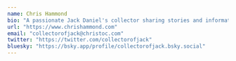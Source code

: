 ```yaml
---
name: Chris Hammond
bio: "A passionate Jack Daniel's collector sharing stories and information about his collection."
url: "https://www.chrishammond.com"
email: "collectorofjack@christoc.com"
twitter: "https://twitter.com/collectorofjack"
bluesky: "https://bsky.app/profile/collectorofjack.bsky.social"
---
```

